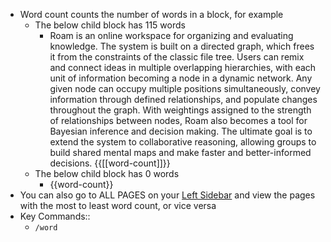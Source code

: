 - Word count counts the number of words in a block, for example
    - The below child block has 115 words
        - Roam is an online workspace for organizing and evaluating knowledge. The system is built on a directed graph, which frees it from the constraints of the classic file tree. Users can remix and connect ideas in multiple overlapping hierarchies, with each unit of information becoming a node in a dynamic network. Any given node can occupy multiple positions simultaneously, convey information through defined relationships, and populate changes throughout the graph. With weightings assigned to the strength of relationships between nodes, Roam also becomes a tool for Bayesian inference and decision making. The ultimate goal is to extend the system to collaborative reasoning, allowing groups to build shared mental maps and make faster and better-informed decisions. {{[[word-count]]}}
    - The below child block has 0 words
        - {{word-count}}
- You can also go to ALL PAGES on your [Left Sidebar](<./Left Sidebar.md>) and view the pages with the most to least word count, or vice versa 
- Key Commands::
    - `/word`
